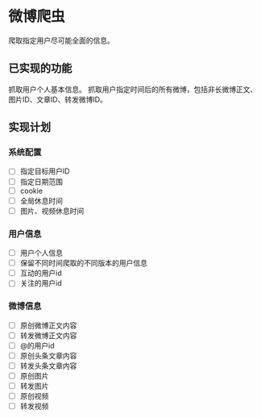 # 微博爬虫

爬取指定用户尽可能全面的信息。

## 已实现的功能

抓取用户个人基本信息。
抓取用户指定时间后的所有微博，包括非长微博正文、图片ID、文章ID、转发微博ID。

## 实现计划

### 系统配置

- [ ] 指定目标用户ID
- [ ] 指定日期范围
- [ ] cookie
- [ ] 全局休息时间
- [ ] 图片、视频休息时间

### 用户信息

- [ ] 用户个人信息
- [ ] 保留不同时间爬取的不同版本的用户信息
- [ ] 互动的用户id
- [ ] 关注的用户id

### 微博信息

- [ ] 原创微博正文内容
- [ ] 转发微博正文内容
- [ ] @的用户id
- [ ] 原创头条文章内容
- [ ] 转发头条文章内容
- [ ] 原创图片
- [ ] 转发图片
- [ ] 原创视频
- [ ] 转发视频

